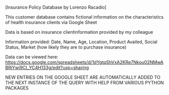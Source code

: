 [Insurance Policy Database by Lorenzo Racadio]

This customer database contains fictional information on the characteristics of health insurance clients via Google Sheet

Data is based on insurance clientinformation provided by my colleague

Information provided: Date, Name, Age, Location, Product Availed, Social Status, Market (how likely they are to purchase insurance)

Data can be viewed here: https://docs.google.com/spreadsheets/d/1dYgtqShVxA2KRe7Nkou02NMwABRiYwi9CI_YC4H133g/edit?usp=sharing

NEW ENTRIES ON THE GOOGLE SHEET ARE AUTOMATICALLY ADDED TO THE NEXT INSTANCE OF THE QUERY WITH HELP FROM VARIOUS PYTHON PACKAGES
